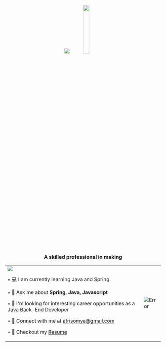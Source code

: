 
<!--
**atrisomya/atrisomya** is a ✨ _special_ ✨ repository because its `README.md` (this file) appears on your GitHub profile.

Here are some ideas to get you started: -->
<div id="header" align="center">
 <img src = "https://api.products.aspose.app/slides/api/Common/DownloadFile/90a9922e-ec5c-4c03-9d2b-9c6ffa0ad3b8?file=result.gif"> 
        <img src = "https://static.wixstatic.com/media/64d7d4_dd575010e54a4eaa8d627a2b448a9b82~mv2.png/v1/fill/w_684,h_528,al_c,q_90,usm_0.66_1.00_0.01,enc_auto/computer%20illustration.png" width = "20%">
<!--         <img src="https://cdni.iconscout.com/illustration/premium/thumb/female-developer-doing-programming-3839570-3202816.png" alt="Error"> -->
        <h3>A skilled professional in making</h3>
    </div>
<table> 
 <tr>
  <td> 
  <img src="https://komarev.com/ghpvc/?username=atrisomya&color=blueviolet">
  <p>  ◦ 💻 I am currently learning Java and Spring.</p>
  <p>  ◦ 💭  Ask me about <b> Spring, Java, Javascript</b> </p>
  <p>  ◦ 🔭 I'm looking for interesting career opportunities as a Java Back-End Developer </p>
  <p>  ◦ 📧 Connect with me at  <a href="mailto:atrisomya@gmail.com"> atrisomya@gmail.com </a></p>
  <p>  ◦ 📄 Checkout my <a href="https://drive.google.com/file/d/1zNs5p_fSuewthjtj2X001pauDclCCbkI/view" > Resume</a></p>
 </td>
 <td> 
   <img src="https://cdni.iconscout.com/illustration/premium/thumb/female-developer-doing-programming-3839570-3202816.png" alt="Error"> 
 </td>
 </tr>
</table>
